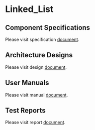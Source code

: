 # Linked_List

## Component Specifications

Please visit specification [document](./specs/linked_list.md).

## Architecture Designs

Please visit design [document](./designs/linked_list.md).

## User Manuals

Please visit manual [document](./manuals/linked_list.md).

## Test Reports

Please visit report [document](./reports/linked_list.md).

